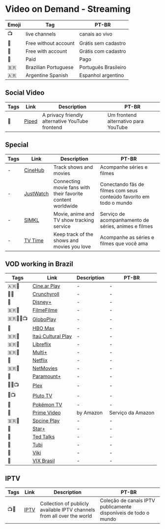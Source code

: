 # Video on Demand - Streaming

| Emoji | Tag                  | PT-BR                |
| ----- | -------------------- | -------------------- |
| 📺    | live channels        | canais ao vivo       |
| 🎁    | Free without account | Grátis sem cadastro  |
| 🪪    | Free with account    | Grátis com cadastro  |
| 💸    | Paid                 | Pago                 |
| 🇧🇷  | Brazilian Portuguese | Português Brasileiro |
| 🇦🇷 | Argentine Spanish | Espanhol argentino |

## Social Video

| Tags | Link                         | Description                                     | PT-BR                                |
| ---- | ---------------------------- | ----------------------------------------------- | ------------------------------------ |
| 🎁   | [Piped](https://piped.video) | A privacy friendly alternative YouTube frontend | Um frontend alternativo para YouTube |

## Special

| Tags | Link                                    | Description | PT-BR |
| ---- | --------------------------------------- | ----------- | ----- |
| - | [CineHub](https://thecinehub.app) | Track shows and movies | Acompanhe séries e filmes |
| -    | [JustWatch](https://www.justwatch.com/) | Connecting movie fans with their favorite content worldwide | Conectando fãs de filmes com seus conteúdo favorito em todo o mundo |
| - | [SIMKL](https://simkl.com) | Movie, anime and TV show tracking service | Serviço de acompanhamento de séries, animes e filmes |
| - | [TV Time](https://www.tvtime.com)  | Keep track of the shows and movies you love | Acompanhe as séries e filmes que você ama |

## VOD working in Brazil

| Tags       | Link                                                           | Description | PT-BR             |
| ---------- | -------------------------------------------------------------- | ----------- | ----------------- |
| 🇦🇷🪪  | [Cine.ar Play](https://play.cine.ar/bienvenida/#play) | - | - |
| 🎁💸       | [Crunchyroll](https://www.crunchyroll.com)                     | -           | -                 |
| 💸         | [Disney+](https://www.disneyplus.com/)                         | -           | -                 |
| 🇧🇷🪪     | [FilmeFilme](https://www.filmefilme.com.br)                    | -           | -                 |
| 🇧🇷🪪💸📺 | [GloboPlay](https://globoplay.globo.com)                       | -           | -                 |
| 💸         | [HBO Max](https://play.hbomax.com/)                            | -           | -                 |
| 🇧🇷🪪     | [Itaú Cultural Play](https://www.itauculturalplay.com.br)      | -           | -                 |
| 🇧🇷🎁     | [Libreflix](https://libreflix.org/)                            | -           | -                 |
| 🇧🇷💸     | [Multi+](https://www.multimais.tv/)                            | -           | -                 |
| 💸         | [Netflix](https://www.netflix.com/)                            | -           | -                 |
| 🇧🇷🪪     | [NetMovies](https://www.netmovies.com.br/)                     | -           | -                 |
| 💸         | [Paramount+](https://www.paramountplus.com/)                   | -           | -                 |
| 🎁💸📺     | [Plex](https://www.plex.tv/)                                   | -           | -                 |
| 🎁📺       | [Pluto TV](https://pluto.tv/en/live-tv/pluto-tv-cine-sucessos) | -           | -                 |
| 🎁         | [Pokémon TV](https://watch.pokemon.com/#/)                     | -           | -                 |
| 💸         | [Prime Video](https://www.primevideo.com)                      | by Amazon   | Serviço da Amazon |
| 🇧🇷🪪     | [Spcine Play](https://www.spcineplay.com.br/pages/1-inicio)    | -           | -                 |
| 💸         | [Star+](https://www.starplus.com/)                             | -           | -                 |
| 🎁         | [Ted Talks](https://www.ted.com/talks)                         | -           | -                 |
| 🎁         | [Tubi](https://tubitv.com/home)                                | -           | -                 |
| 🎁         | [Viki](https://www.viki.com/)                                  | -           | -                 |
| 🪪     | [VIX Brasil](https://www.vixbrasiltv.com/tv/on-demand)         | -           | -                 |

## IPTV

| Tags | Link                                     | Description                                                            | PT-BR                                                           |
| ---- | ---------------------------------------- | ---------------------------------------------------------------------- | --------------------------------------------------------------- |
| 📺🎁 | [IPTV](https://github.com/iptv-org/iptv) | Collection of publicly available IPTV channels from all over the world | Coleção de canais IPTV publicamente disponíveis de todo o mundo |
